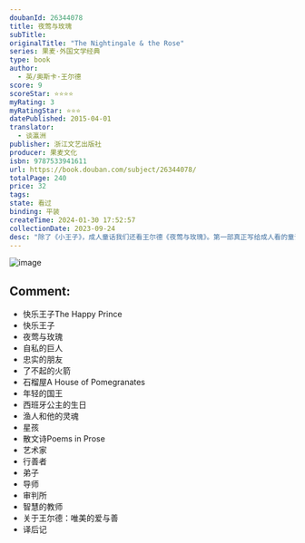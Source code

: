 ```yaml
---
doubanId: 26344078
title: 夜莺与玫瑰
subTitle: 
originalTitle: "The Nightingale & the Rose"
series: 果麦·外国文学经典
type: book
author: 
  - 英/奥斯卡·王尔德
score: 9
scoreStar: ⭐⭐⭐⭐
myRating: 3
myRatingStar: ⭐⭐⭐
datePublished: 2015-04-01
translator: 
  - 谈瀛洲
publisher: 浙江文艺出版社
producer: 果麦文化
isbn: 9787533941611
url: https://book.douban.com/subject/26344078/
totalPage: 240
price: 32
tags: 
state: 看过
binding: 平装
createTime: 2024-01-30 17:52:57
collectionDate: 2023-09-24
desc: "除了《小王子》，成人童话我们还看王尔德《夜莺与玫瑰》。第一部真正写给成人看的童话，他第一个提出成人童话概念。王尔德说：“童话不是为儿童而写，是为十八到八十岁之间孩童般的人所写。”译者谈瀛洲，翻译家、作家、学者，复旦大学外文教授，王尔德及唯美主义研究专家，为读者带来 更精准及深入文风和作者思想的翻译。奥斯卡·王尔德，莎士比亚之后，英国最伟大的语言大师。《快乐王子》《夜莺与玫瑰》《自私的巨人》不但是英国文学经典，更是世界文学经典，已被收入语文新课标。他第一个提出成人童话概念，并宣布他的童话为成人而写。所写童话以唯美的爱与善闻名世界。《夜莺与玫瑰》收录了王尔德全部九篇童话，《快乐王子》《夜莺与玫瑰》《自私的巨人》《忠实的朋友》《了不起的火箭》《 年轻的国王》《西班牙公主的生日》《渔人和他的灵魂》《星孩》。另外还收录了国内罕见的六篇王尔德散文...(展开全部)除了《小王子》，成人童话我们还看王尔德《夜莺与玫瑰》。第一部真正写给成人看的童话，他第一个提出成人童话概念。王尔德说：“童话不是为儿童而写，是为十八到八十岁之间孩童般的人所写。”译者谈瀛洲，翻译家、作家、学者，复旦大学外文教授，王尔德及唯美主义研究专家，为读者带来 更精准及深入文风和作者思想的翻译。奥斯卡·王尔德，莎士比亚之后，英国最伟大的语言大师。《快乐王子》《夜莺与玫瑰》《自私的巨人》不但是英国文学经典，更是世界文学经典，已被收入语文新课标。他第一个提出成人童话概念，并宣布他的童话为成人而写。所写童话以唯美的爱与善闻名世界。《夜莺与玫瑰》收录了王尔德全部九篇童话，《快乐王子》《夜莺与玫瑰》《自私的巨人》《忠实的朋友》《了不起的火箭》《 年轻的国王》《西班牙公主的生日》《渔人和他的灵魂》《星孩》。另外还收录了国内罕见的六篇王尔德散文诗《艺术家》《行善者》《弟子》《导师》《审判所》《智慧的教室》。译者谈瀛洲是复旦大学外文教授、外国文学研究所所长，王尔德及唯美主义研究专家，为本书带来更精准及深入文风和作者思想的翻译。王尔德记叙的是生命里的美丽与哀愁——平凡生活里的爱，精神世界中的美，以及这两者的毁灭给人的心灵带来的巨大痛苦，突出了神性的救赎与归宿。王尔德不再重复王子与公主幸福地生活一百年的陈词滥调，也不表达善有善报恶有恶报的美好愿望，只用一种淡然超脱的口吻来讲述悲剧，借助人物交错的视角与眼光让读者听见渔人长长的叹息，夜莺最后命若游丝的歌声，小矮人哀哀的哭泣和他的心破裂的声音。他以不完美的童话反复叩问生活中处处存在的矛盾与悖论、影射现实社会的困顿与复杂，以曲折的方式展现他对艺术、爱情及人生完美而纯粹的追求。奥斯卡·王尔德 Oscar Wilde（1854-1900），莎士比亚之后，英国最伟大的语言大师。唯美主义在世间行走的代言人。一辈子写过九个童话故事，《快乐王子》《夜莺与玫瑰》《自私的巨人》已成世界文学经典。他说，童话不是为儿童而写，是为十八到八十岁之间孩童般的人所写。对王尔德来说，艺术家是现代社会中耶稣的化身。他的作品，就是他的痛苦和生命的结晶，就像夜莺用它的心血，染红了那朵玫瑰一样。他创作了《道林·格雷的画像》，也写出了悲剧《莎乐美》和其他诸多天才作品。1900年11月30日，在巴黎的一家旅馆里，王尔德因脑膜炎去世，终年四十六岁。他的公墓是全世界最特别的墓地之一，无数朝圣者在墓碑上留下红色唇印。谈瀛洲翻译家、作家、学者，复旦大学外文学院教授，复旦外国文学研究所所长，王尔德与唯美主义运动研究专家。已出版作品：散文集《诗意的微醺》《...(展开全部)奥斯卡·王尔德 Oscar Wilde（1854-1900），莎士比亚之后，英国最伟大的语言大师。唯美主义在世间行走的代言人。一辈子写过九个童话故事，《快乐王子》《夜莺与玫瑰》《自私的巨人》已成世界文学经典。他说，童话不是为儿童而写，是为十八到八十岁之间孩童般的人所写。对王尔德来说，艺术家是现代社会中耶稣的化身。他的作品，就是他的痛苦和生命的结晶，就像夜莺用它的心血，染红了那朵玫瑰一样。他创作了《道林·格雷的画像》，也写出了悲剧《莎乐美》和其他诸多天才作品。1900年11月30日，在巴黎的一家旅馆里，王尔德因脑膜炎去世，终年四十六岁。他的公墓是全世界最特别的墓地之一，无数朝圣者在墓碑上留下红色唇印。谈瀛洲翻译家、作家、学者，复旦大学外文学院教授，复旦外国文学研究所所长，王尔德与唯美主义运动研究专家。已出版作品：散文集《诗意的微醺》《那充满魅惑力的舞蹈》《语言本源的守卫者》，学术专著《莎评简史》，长篇小说《灵魂的两驾马车》，译作《后现代性与公正游戏》等。"
---
```


![image](assets/s34302404.jpg)

Comment: 
---



  - 快乐王子The Happy Prince
  - 快乐王子
  - 夜莺与玫瑰
  - 自私的巨人
  - 忠实的朋友
  - 了不起的火箭
  - 石榴屋A House of Pomegranates
  - 年轻的国王
  - 西班牙公主的生日
  - 渔人和他的灵魂
  - 星孩
  - 散文诗Poems in Prose
  - 艺术家
  - 行善者
  - 弟子
  - 导师
  - 审判所
  - 智慧的教师
  - 关于王尔德：唯美的爱与善
  - 译后记
